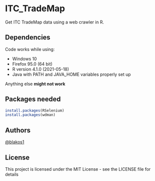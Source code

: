 # ITC_TradeMap

Get ITC TradeMap data using a web crawler in R.

## Dependencies

Code works while using:

* Windows 10
* Firefox 95.0 (64 bit)
* R version 4.1.0 (2021-05-18)
* Java with PATH and JAVA_HOME variables properly set up

Anything else **might not work**

## Packages needed

``` r
install.packages(RSelenium)
install.packages(wdman)
```

## Authors

[@blakos1](https://github.com/blakos1)

## License

This project is licensed under the MIT License - see the LICENSE file for details
